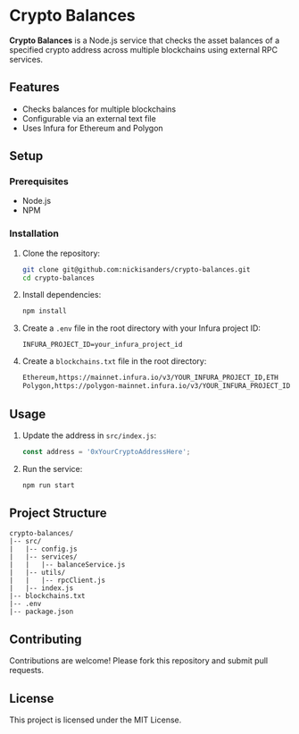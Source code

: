 # Crypto Balances

**Crypto Balances** is a Node.js service that checks the asset balances of a specified crypto address across multiple blockchains using external RPC services.

## Features

- Checks balances for multiple blockchains
- Configurable via an external text file
- Uses Infura for Ethereum and Polygon

## Setup

### Prerequisites

- Node.js
- NPM

### Installation

1. Clone the repository:
    ```sh
    git clone git@github.com:nickisanders/crypto-balances.git
    cd crypto-balances
    ```

2. Install dependencies:
    ```sh
    npm install
    ```

3. Create a `.env` file in the root directory with your Infura project ID:
    ```env
    INFURA_PROJECT_ID=your_infura_project_id
    ```

4. Create a `blockchains.txt` file in the root directory:
    ```txt
    Ethereum,https://mainnet.infura.io/v3/YOUR_INFURA_PROJECT_ID,ETH
    Polygon,https://polygon-mainnet.infura.io/v3/YOUR_INFURA_PROJECT_ID,MATIC
    ```

## Usage

1. Update the address in `src/index.js`:
    ```javascript
    const address = '0xYourCryptoAddressHere';
    ```

2. Run the service:
    ```sh
    npm run start
    ```

## Project Structure

```
crypto-balances/
|-- src/
|   |-- config.js
|   |-- services/
|   |   |-- balanceService.js
|   |-- utils/
|   |   |-- rpcClient.js
|   |-- index.js
|-- blockchains.txt
|-- .env
|-- package.json
```

## Contributing

Contributions are welcome! Please fork this repository and submit pull requests.

## License

This project is licensed under the MIT License.
